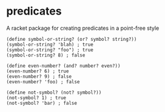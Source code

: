 predicates
==========

A racket package for creating predicates in a point-free style

    (define symbol-or-string? (or? symbol? string?))
    (symbol-or-string? 'blah) ; true
    (symbol-or-string? "foo") ; true
    (symbol-or-string? 8) ; false
    
    (define even-number? (and? number? even?))
    (even-number? 6) ; true
    (even-number? 9) ; false
    (even-number? 'foo) ; false
    
    (define not-symbol? (not? symbol?))
    (not-symbol? 1) ; true
    (not-symbol? 'bar) ; false

